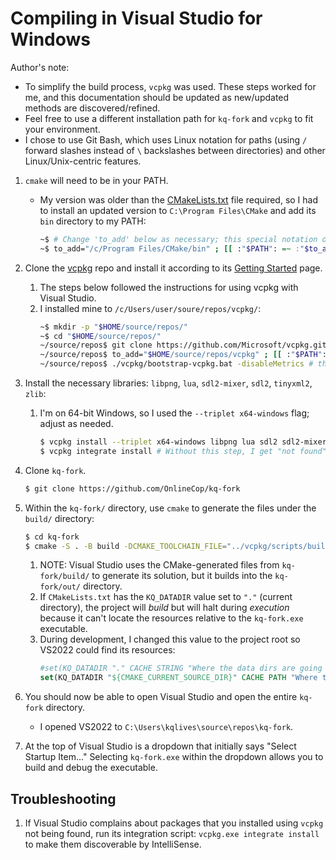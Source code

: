 # Compiling in Visual Studio for Windows

Author's note:
- To simplify the build process, `vcpkg` was used. These steps worked for me, and this documentation should be updated as new/updated methods are discovered/refined.
- Feel free to use a different installation path for `kq-fork` and `vcpkg` to fit your environment.
- I chose to use Git Bash, which uses Linux notation for paths (using `/` forward slashes instead of `\` backslashes between directories) and other Linux/Unix-centric features.

1. `cmake` will need to be in your PATH.
    - My version was older than the [CMakeLists.txt](CMakeLists.txt) file required, so I had to install an updated version to `C:\Program Files\CMake` and add its `bin` directory to my PATH:

        ```bash
        ~$ # Change 'to_add' below as necessary; this special notation only appends to PATH if not already there:
        ~$ to_add="/c/Program Files/CMake/bin" ; [[ :"$PATH": =~ :"$to_add": ]] || PATH="$PATH:$to_add"
        ```

1. Clone the [vcpkg](https://github.com/Microsoft/vcpkg/) repo and install it according to its [Getting Started](https://vcpkg.io/en/getting-started.html) page.
    1. The steps below followed the instructions for using vcpkg with Visual Studio.
    1. I installed mine to `/c/Users/user/soure/repos/vcpkg/`:
        ```bash
        ~$ mkdir -p "$HOME/source/repos/"
        ~$ cd "$HOME/source/repos/"
        ~/source/repos$ git clone https://github.com/Microsoft/vcpkg.git
        ~/source/repos$ to_add="$HOME/source/repos/vcpkg" ; [[ :"$PATH": =~ :"$to_add": ]] || PATH="$PATH:$to_add"
        ~/source/repos$ ./vcpkg/bootstrap-vcpkg.bat -disableMetrics # the '-disableMetrics' flag is optional
        ```
1. Install the necessary libraries: `libpng`, `lua`, `sdl2-mixer`, `sdl2`, `tinyxml2`, `zlib`:
    1. I'm on 64-bit Windows, so I used the `--triplet x64-windows` flag; adjust as needed.

        ```bash
        $ vcpkg install --triplet x64-windows libpng lua sdl2 sdl2-mixer tinyxml2 zlib
        $ vcpkg integrate install # Without this step, I get "not found" errors for the SDL2, Lua, etc. packages within Visual Studio later
        ```
1. Clone `kq-fork`.
    ```bash
    $ git clone https://github.com/OnlineCop/kq-fork
    ```
1. Within the `kq-fork/` directory, use `cmake` to generate the files under the `build/` directory:
    ```bash
    $ cd kq-fork
    $ cmake -S . -B build -DCMAKE_TOOLCHAIN_FILE="../vcpkg/scripts/buildsystems/vcpkg.cmake" # or the path where vcpkg installed its 'vcpkg.cmake' file
    ```
    1. NOTE: Visual Studio uses the CMake-generated files from `kq-fork/build/` to generate its solution, but it builds into the `kq-fork/out/` directory.
    1. If `CMakeLists.txt` has the `KQ_DATADIR` value set to `"."` (current directory), the project will *build* but will halt during *execution* because it can't locate the resources relative to the `kq-fork.exe` executable.
    1. During development, I changed this value to the project root so VS2022 could find its resources:
        ```cmake
        #set(KQ_DATADIR "." CACHE STRING "Where the data dirs are going to be installed")
        set(KQ_DATADIR "${CMAKE_CURRENT_SOURCE_DIR}" CACHE PATH "Where the data dirs are going to be installed")
        ```
1. You should now be able to open Visual Studio and open the entire `kq-fork` directory.
    - I opened VS2022 to `C:\Users\kqlives\source\repos\kq-fork`.
1. At the top of Visual Studio is a dropdown that initially says "Select Startup Item..." Selecting `kq-fork.exe` within the dropdown allows you to build and debug the executable.

## Troubleshooting

1. If Visual Studio complains about packages that you installed using `vcpkg` not being found, run its integration script: `vcpkg.exe integrate install` to make them discoverable by IntelliSense.
